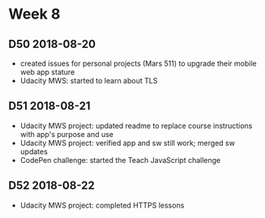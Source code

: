 # Week 8

## D50 2018-08-20

- created issues for personal projects (Mars 511) to upgrade their mobile web app stature
- Udacity MWS: started to learn about TLS

## D51 2018-08-21

- Udacity MWS project: updated readme to replace course instructions with app's purpose and use
- Udacity MWS project: verified app and sw still work; merged sw updates
- CodePen challenge: started the Teach JavaScript challenge

## D52 2018-08-22

- Udacity MWS project: completed HTTPS lessons
